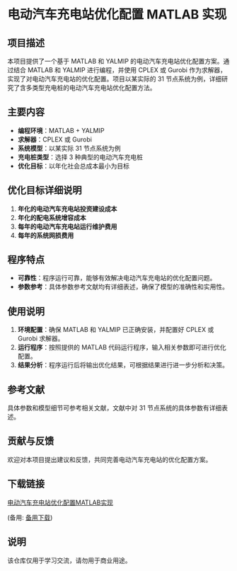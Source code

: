 # 电动汽车充电站优化配置 MATLAB 实现

## 项目描述

本项目提供了一个基于 MATLAB 和 YALMIP 的电动汽车充电站优化配置方案。通过结合 MATLAB 和 YALMIP 进行编程，并使用 CPLEX 或 Gurobi 作为求解器，实现了对电动汽车充电站的优化配置。项目以某实际的 31 节点系统为例，详细研究了含多类型充电桩的电动汽车充电站优化配置方法。

## 主要内容

- **编程环境**：MATLAB + YALMIP
- **求解器**：CPLEX 或 Gurobi
- **系统模型**：以某实际 31 节点系统为例
- **充电桩类型**：选择 3 种典型的电动汽车充电桩
- **优化目标**：以年化社会总成本最小为目标

## 优化目标详细说明

1. **年化的电动汽车充电站投资建设成本**
2. **年化的配电系统增容成本**
3. **每年的电动汽车充电站运行维护费用**
4. **每年的系统网损费用**

## 程序特点

- **可靠性**：程序运行可靠，能够有效解决电动汽车充电站的优化配置问题。
- **参数参考**：具体参数参考文献均有详细表述，确保了模型的准确性和实用性。

## 使用说明

1. **环境配置**：确保 MATLAB 和 YALMIP 已正确安装，并配置好 CPLEX 或 Gurobi 求解器。
2. **运行程序**：按照提供的 MATLAB 代码运行程序，输入相关参数即可进行优化配置。
3. **结果分析**：程序运行后将输出优化结果，可根据结果进行进一步分析和决策。

## 参考文献

具体参数和模型细节可参考相关文献，文献中对 31 节点系统的具体参数有详细表述。

## 贡献与反馈

欢迎对本项目提出建议和反馈，共同完善电动汽车充电站的优化配置方案。

## 下载链接
[电动汽车充电站优化配置MATLAB实现](https://pan.quark.cn/s/bbac07364253) 

(备用: [备用下载](https://pan.baidu.com/s/1AgPqScTuxdOmnpAfaPvh3A?pwd=1234))

## 说明

该仓库仅用于学习交流，请勿用于商业用途。
